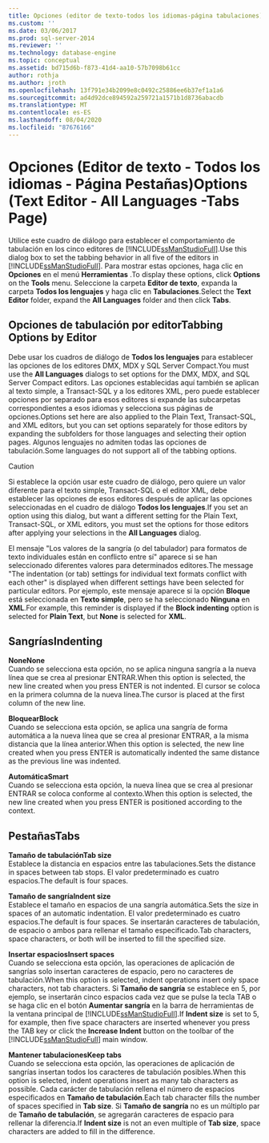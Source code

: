 ```yaml
---
title: Opciones (editor de texto-todos los idiomas-página tabulaciones) | Microsoft Docs
ms.custom: ''
ms.date: 03/06/2017
ms.prod: sql-server-2014
ms.reviewer: ''
ms.technology: database-engine
ms.topic: conceptual
ms.assetid: bd715d6b-f873-41d4-aa10-57b7098b61cc
author: rothja
ms.author: jroth
ms.openlocfilehash: 13f791e34b2099e8c0492c25886ee6b37ef1a1a6
ms.sourcegitcommit: ad4d92dce894592a259721a1571b1d8736abacdb
ms.translationtype: MT
ms.contentlocale: es-ES
ms.lasthandoff: 08/04/2020
ms.locfileid: "87676166"
---
```

# <a name="options-text-editor---all-languages--tabs-page"></a><span data-ttu-id="03140-102">Opciones (Editor de texto - Todos los idiomas - Página Pestañas)</span><span class="sxs-lookup"><span data-stu-id="03140-102">Options (Text Editor - All Languages -Tabs Page)</span></span>
  <span data-ttu-id="03140-103">Utilice este cuadro de diálogo para establecer el comportamiento de tabulación en los cinco editores de [!INCLUDE[ssManStudioFull](../includes/ssmanstudiofull-md.md)].</span><span class="sxs-lookup"><span data-stu-id="03140-103">Use this dialog box to set the tabbing behavior in all five of the editors in [!INCLUDE[ssManStudioFull](../includes/ssmanstudiofull-md.md)].</span></span> <span data-ttu-id="03140-104">Para mostrar estas opciones, haga clic en **Opciones** en el menú **Herramientas** .</span><span class="sxs-lookup"><span data-stu-id="03140-104">To display these options, click **Options** on the **Tools** menu.</span></span> <span data-ttu-id="03140-105">Seleccione la carpeta **Editor de texto**, expanda la carpeta **Todos los lenguajes** y haga clic en **Tabulaciones**.</span><span class="sxs-lookup"><span data-stu-id="03140-105">Select the **Text Editor** folder, expand the **All Languages** folder and then click **Tabs**.</span></span>  
  
## <a name="tabbing-options-by-editor"></a><span data-ttu-id="03140-106">Opciones de tabulación por editor</span><span class="sxs-lookup"><span data-stu-id="03140-106">Tabbing Options by Editor</span></span>  
 <span data-ttu-id="03140-107">Debe usar los cuadros de diálogo de **Todos los lenguajes** para establecer las opciones de los editores DMX, MDX y SQL Server Compact.</span><span class="sxs-lookup"><span data-stu-id="03140-107">You must use the **All Languages** dialogs to set options for the DMX, MDX, and SQL Server Compact editors.</span></span> <span data-ttu-id="03140-108">Las opciones establecidas aquí también se aplican al texto simple, a Transact-SQL y a los editores XML, pero puede establecer opciones por separado para esos editores si expande las subcarpetas correspondientes a esos idiomas y selecciona sus páginas de opciones.</span><span class="sxs-lookup"><span data-stu-id="03140-108">Options set here are also applied to the Plain Text, Transact-SQL, and XML editors, but you can set options separately for those editors by expanding the subfolders for those languages and selecting their option pages.</span></span> <span data-ttu-id="03140-109">Algunos lenguajes no admiten todas las opciones de tabulación.</span><span class="sxs-lookup"><span data-stu-id="03140-109">Some languages do not support all of the tabbing options.</span></span>  
  
> [!CAUTION]  
>  <span data-ttu-id="03140-110">Si establece la opción usar este cuadro de diálogo, pero quiere un valor diferente para el texto simple, Transact-SQL o el editor XML, debe establecer las opciones de esos editores después de aplicar las opciones seleccionadas en el cuadro de diálogo **Todos los lenguajes**.</span><span class="sxs-lookup"><span data-stu-id="03140-110">If you set an option using this dialog, but want a different setting for the Plain Text, Transact-SQL, or XML editors, you must set the options for those editors after applying your selections in the **All Languages** dialog.</span></span>  
  
 <span data-ttu-id="03140-111">El mensaje "Los valores de la sangría (o del tabulador) para formatos de texto individuales están en conflicto entre sí" aparece si se han seleccionado diferentes valores para determinados editores.</span><span class="sxs-lookup"><span data-stu-id="03140-111">The message "The indentation (or tab) settings for individual text formats conflict with each other" is displayed when different settings have been selected for particular editors.</span></span> <span data-ttu-id="03140-112">Por ejemplo, este mensaje aparece si la opción **Bloque** está seleccionada en **Texto simple**, pero se ha seleccionado **Ninguna** en **XML**.</span><span class="sxs-lookup"><span data-stu-id="03140-112">For example, this reminder is displayed if the **Block indenting** option is selected for **Plain Text**, but **None** is selected for **XML**.</span></span>  
  
## <a name="indenting"></a><span data-ttu-id="03140-113">Sangrías</span><span class="sxs-lookup"><span data-stu-id="03140-113">Indenting</span></span>  
 <span data-ttu-id="03140-114">**None**</span><span class="sxs-lookup"><span data-stu-id="03140-114">**None**</span></span>  
 <span data-ttu-id="03140-115">Cuando se selecciona esta opción, no se aplica ninguna sangría a la nueva línea que se crea al presionar ENTRAR.</span><span class="sxs-lookup"><span data-stu-id="03140-115">When this option is selected, the new line created when you press ENTER is not indented.</span></span> <span data-ttu-id="03140-116">El cursor se coloca en la primera columna de la nueva línea.</span><span class="sxs-lookup"><span data-stu-id="03140-116">The cursor is placed at the first column of the new line.</span></span>  
  
 <span data-ttu-id="03140-117">**Bloquear**</span><span class="sxs-lookup"><span data-stu-id="03140-117">**Block**</span></span>  
 <span data-ttu-id="03140-118">Cuando se selecciona esta opción, se aplica una sangría de forma automática a la nueva línea que se crea al presionar ENTRAR, a la misma distancia que la línea anterior.</span><span class="sxs-lookup"><span data-stu-id="03140-118">When this option is selected, the new line created when you press ENTER is automatically indented the same distance as the previous line was indented.</span></span>  
  
 <span data-ttu-id="03140-119">**Automática**</span><span class="sxs-lookup"><span data-stu-id="03140-119">**Smart**</span></span>  
 <span data-ttu-id="03140-120">Cuando se selecciona esta opción, la nueva línea que se crea al presionar ENTRAR se coloca conforme al contexto.</span><span class="sxs-lookup"><span data-stu-id="03140-120">When this option is selected, the new line created when you press ENTER is positioned according to the context.</span></span>  
  
## <a name="tabs"></a><span data-ttu-id="03140-121">Pestañas</span><span class="sxs-lookup"><span data-stu-id="03140-121">Tabs</span></span>  
 <span data-ttu-id="03140-122">**Tamaño de tabulación**</span><span class="sxs-lookup"><span data-stu-id="03140-122">**Tab size**</span></span>  
 <span data-ttu-id="03140-123">Establece la distancia en espacios entre las tabulaciones.</span><span class="sxs-lookup"><span data-stu-id="03140-123">Sets the distance in spaces between tab stops.</span></span> <span data-ttu-id="03140-124">El valor predeterminado es cuatro espacios.</span><span class="sxs-lookup"><span data-stu-id="03140-124">The default is four spaces.</span></span>  
  
 <span data-ttu-id="03140-125">**Tamaño de sangría**</span><span class="sxs-lookup"><span data-stu-id="03140-125">**Indent size**</span></span>  
 <span data-ttu-id="03140-126">Establece el tamaño en espacios de una sangría automática.</span><span class="sxs-lookup"><span data-stu-id="03140-126">Sets the size in spaces of an automatic indentation.</span></span> <span data-ttu-id="03140-127">El valor predeterminado es cuatro espacios.</span><span class="sxs-lookup"><span data-stu-id="03140-127">The default is four spaces.</span></span> <span data-ttu-id="03140-128">Se insertarán caracteres de tabulación, de espacio o ambos para rellenar el tamaño especificado.</span><span class="sxs-lookup"><span data-stu-id="03140-128">Tab characters, space characters, or both will be inserted to fill the specified size.</span></span>  
  
 <span data-ttu-id="03140-129">**Insertar espacios**</span><span class="sxs-lookup"><span data-stu-id="03140-129">**Insert spaces**</span></span>  
 <span data-ttu-id="03140-130">Cuando se selecciona esta opción, las operaciones de aplicación de sangrías solo insertan caracteres de espacio, pero no caracteres de tabulación.</span><span class="sxs-lookup"><span data-stu-id="03140-130">When this option is selected, indent operations insert only space characters, not tab characters.</span></span> <span data-ttu-id="03140-131">Si **Tamaño de sangría** se establece en 5, por ejemplo, se insertarán cinco espacios cada vez que se pulse la tecla TAB o se haga clic en el botón **Aumentar sangría** en la barra de herramientas de la ventana principal de [!INCLUDE[ssManStudioFull](../includes/ssmanstudiofull-md.md)].</span><span class="sxs-lookup"><span data-stu-id="03140-131">If **Indent size** is set to 5, for example, then five space characters are inserted whenever you press the TAB key or click the **Increase Indent** button on the toolbar of the [!INCLUDE[ssManStudioFull](../includes/ssmanstudiofull-md.md)] main window.</span></span>  
  
 <span data-ttu-id="03140-132">**Mantener tabulaciones**</span><span class="sxs-lookup"><span data-stu-id="03140-132">**Keep tabs**</span></span>  
 <span data-ttu-id="03140-133">Cuando se selecciona esta opción, las operaciones de aplicación de sangrías insertan todos los caracteres de tabulación posibles.</span><span class="sxs-lookup"><span data-stu-id="03140-133">When this option is selected, indent operations insert as many tab characters as possible.</span></span> <span data-ttu-id="03140-134">Cada carácter de tabulación rellena el número de espacios especificados en **Tamaño de tabulación**.</span><span class="sxs-lookup"><span data-stu-id="03140-134">Each tab character fills the number of spaces specified in **Tab size**.</span></span> <span data-ttu-id="03140-135">Si **Tamaño de sangría** no es un múltiplo par de **Tamaño de tabulación**, se agregarán caracteres de espacio para rellenar la diferencia.</span><span class="sxs-lookup"><span data-stu-id="03140-135">If **Indent size** is not an even multiple of **Tab size**, space characters are added to fill in the difference.</span></span>  
  
  
